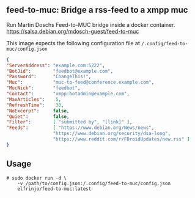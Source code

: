 ## feed-to-muc: Bridge a rss-feed to a xmpp muc
Run Martin Doschs Feed-to-MUC bridge inside a docker container.
https://salsa.debian.org/mdosch-guest/feed-to-muc

This image expects the following configuration file at `/.config/feed-to-muc/config.json`

```json
{
"ServerAddress": "example.com:5222",
"BotJid":        "feedbot@example.com",
"Password":      "ChangeThis!",
"Muc":           "muc-to-feed@conference.example.com",
"MucNick":       "feedbot",
"Contact":       "xmpp:botadmin@example.com",
"MaxArticles":    5,
"RefreshTime":    30,
"NoExcerpt":     false,
"Quiet":         false,
"Filter":        [ "submitted by", "[link]" ],
"Feeds":         [ "https://www.debian.org/News/news",
                 "https://www.debian.org/security/dsa-long",
                 "https://www.reddit.com/r/FDroidUpdates/new.rss" ]
}
```

## Usage
```console
# sudo docker run -d \
    -v /path/to/config.json:/.config/feed-to-muc/config.json
    elfrinjo/feed-to-muc:latest
```
